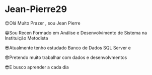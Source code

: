# Jean-Pierre29

😊Olá Muito Prazer , sou Jean Pierre 

😁Sou Recen Formado em Análise e Desenvolvimento de Sistema na Instituição Metodista

😎Atualmente tenho estudado Banco de Dados SQL Server e 

😎Pretendo muito trabalhar com dados e desenvolvmentos

😎E busco aprender a cada dia 






